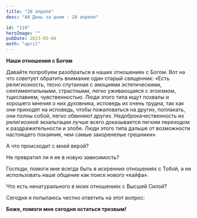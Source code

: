 ```yaml
---
title: "28 апреля"
desc: "АА День за днем - 28 апреля"

id: "119"
heroImage: ""
pubDate: 2023-05-04
moth: "april"
---
```


**Наши отношения с Богом**

Давайте попробуем разобраться в наших отношениях с Богом. Вот на что советует
обратить внимание один старый священник: «Есть религиозность, тесно спутанная
с эмоциями эстетическими, сентиментальными, страстными, легко уживающаяся с
эгоизмом, тщеславием, чувственностью. Люди этого типа ищут похвалы и хорошего
мнения о них духовника, исповедь их очень трудна, так как они приходят на
исповедь, чтобы пожаловаться на других, поплакать, они полны собой, легко
обвиняют других. Недоброкачественность их религиозной экзальтации лучше всего
доказывается легким переходом к раздражительности и злобе. Люди этого типа
дальше от возможности настоящего покаяния, чем самые закоренелые грешники».

А что происходит с моей верой?

Не превратил ли я ее в новую зависимость?

Господи, помоги мне всегда быть в искренних отношениях с Тобой, а не
использовать наше общение как поиск нового «кайфа».

Что есть ненатурального в моих отношениях с Высшей Силой?

Сегодня я попытаюсь честно ответить на этот вопрос:

**Боже, помоги мне сегодня остаться трезвым!**
